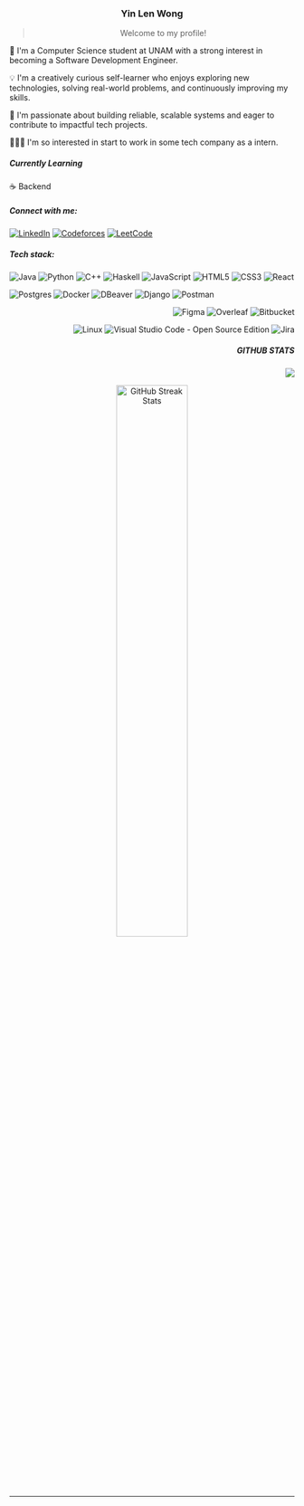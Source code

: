 <div align="center">
  
  <h3>  Yin Len Wong </h3>

> Welcome to my profile!
</div>

🐼 I'm a Computer Science student at UNAM with a strong interest in becoming a Software Development Engineer.

💡 I'm a creatively curious self-learner who enjoys exploring new technologies, solving real-world problems, and continuously improving my skills.

💚 I'm passionate about building reliable, scalable systems and eager to contribute to impactful tech projects.

👩🏻‍💻 I'm so interested in start to work in some tech company as a intern.

<div>
   <h5>  Currently Learning </h5>
 ☕ Backend 
</div>

  





<h5 align="left">Connect with me:</h5>

<p align="left">
  
[![LinkedIn](https://img.shields.io/badge/LinkedIn-%230077B5.svg?logo=linkedin&logoColor=white)](https://www.linkedin.com/in/yin-len-wong-mestas-70aa4b274/) 
[![Codeforces](https://img.shields.io/badge/Codeforces-%236D42DC.svg?logo=Codeforces&logoColor=white)](https://codeforces.com/profile/yinlen)
[![LeetCode](https://img.shields.io/badge/LeetCode-%23FFA116.svg?logo=LeetCode&logoColor=white)](https://www.leetcode.com/yinwm88)

<!-- [![Instagram](https://img.shields.io/badge/Instagram-%23E4405F.svg?logo=Instagram&logoColor=white)](https://instagram.com/wonguis) -->



</p>

<h5 align="left">Tech stack:</h5>

![Java](https://img.shields.io/badge/java-%23ED8B00.svg?style=for-the-badge&logo=openjdk&logoColor=white) 
![Python](https://img.shields.io/badge/python-3670A0?style=for-the-badge&logo=python&logoColor=ffdd54) 
![C++](https://img.shields.io/badge/c++-%2300599C.svg?style=for-the-badge&logo=c%2B%2B&logoColor=white) 
![Haskell](https://img.shields.io/badge/Haskell-5e5086?style=for-the-badge&logo=haskell&logoColor=white) 
![JavaScript](https://img.shields.io/badge/javascript-%23323330.svg?style=for-the-badge&logo=javascript&logoColor=%23F7DF1E) 
![HTML5](https://img.shields.io/badge/html5-%23E34F26.svg?style=for-the-badge&logo=html5&logoColor=white) 
![CSS3](https://img.shields.io/badge/css3-%231572B6.svg?style=for-the-badge&logo=css3&logoColor=white) 
![React](https://img.shields.io/badge/react-%2320232a.svg?style=for-the-badge&logo=react&logoColor=%2361DAFB) 

![Postgres](https://img.shields.io/badge/postgres-%23316192.svg?style=for-the-badge&logo=postgresql&logoColor=white) 
![Docker](https://img.shields.io/badge/docker-%230db7ed.svg?style=for-the-badge&logo=docker&logoColor=white) 
![DBeaver](https://img.shields.io/badge/DBeaver-%2300A7D0.svg?style=for-the-badge&logo=dbeaver&logoColor=white)
![Django](https://img.shields.io/badge/django-%23092E20.svg?style=for-the-badge&logo=django&logoColor=white)
![Postman](https://img.shields.io/badge/Postman-FF6C37?style=for-the-badge&logo=postman&logoColor=white)


<div align="right">
  
![Figma](https://img.shields.io/badge/figma-%23F24E1E.svg?style=for-the-badge&logo=figma&logoColor=white) 
![Overleaf](https://img.shields.io/badge/Overleaf-%23647D8A.svg?style=for-the-badge&logo=overleaf&logoColor=white)
![Bitbucket](https://img.shields.io/badge/Bitbucket-0052CC?style=for-the-badge&logo=bitbucket&logoColor=white)


![Linux](https://img.shields.io/badge/Linux-%23FCC624.svg?style=for-the-badge&logo=linux&logoColor=black)
![Visual Studio Code - Open Source Edition](https://img.shields.io/badge/Visual%20Studio%20Code%20-%20Open%20Source%20Edition-%23007ACC.svg?style=for-the-badge&logo=visual-studio-code&logoColor=white)
![Jira](https://img.shields.io/badge/Jira-0052CC?style=for-the-badge&logo=jira&logoColor=white)

</div>

<h5 align="right">GITHUB STATS</h5>

<div align ="right">
  
[![](https://visitcount.itsvg.in/api?id=yinwm88&icon=0&color=0)](https://visitcount.itsvg.in)

</div>


<div align="center">
  

<img src="https://github-readme-streak-stats.herokuapp.com/?user=yinwm88&theme=dark&hide_border=false" alt="GitHub Streak Stats" style="width: 50%;">

</div>

---

<!-- Proudly created with GPRM ( https://gprm.itsvg.in ) -->
